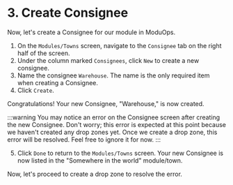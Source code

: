 # 3. Create Consignee

Now, let's create a Consignee for our module in ModuOps.

1. On the `Modules/Towns` screen, navigate to the `Consignee` tab on the right half of the screen.
2. Under the column marked `Consignees`, click `New` to create a new consignee.
3. Name the consignee `Warehouse`. The name is the only required item when creating a Consignee.
4. Click `Create`.

Congratulations! Your new Consignee, "Warehouse," is now created.

:::warning
You may notice an error on the Consignee screen after creating the new Consignee. Don't worry; this error is expected at this point because we haven't created any drop zones yet. Once we create a drop zone, this error will be resolved. Feel free to ignore it for now.
:::

5. Click `Done` to return to the `Modules/Towns` screen. Your new Consignee is now listed in the "Somewhere in the world" module/town.

Now, let's proceed to create a drop zone to resolve the error.

